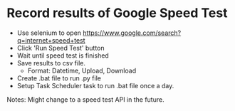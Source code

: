 # Record results of Google Speed Test

- Use selenium to open https://www.google.com/search?q=internet+speed+test
- Click 'Run Speed Test' button
- Wait until speed test is finished
- Save results to csv file.
    - Format: Datetime, Upload, Download
- Create .bat file to run .py file
- Setup Task Scheduler task to run .bat file once a day.

Notes:
Might change to a speed test API in the future.
